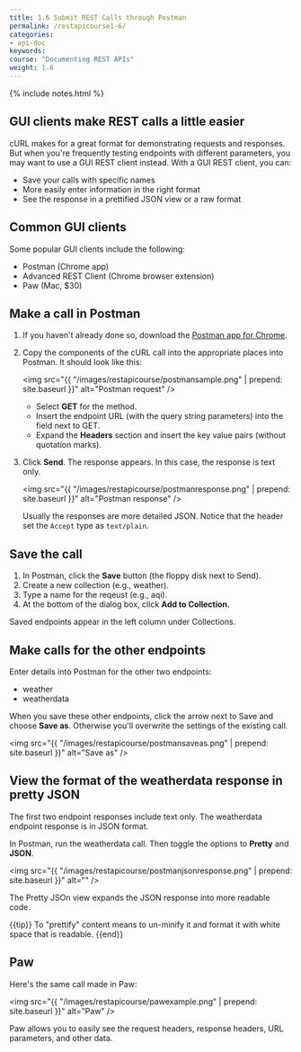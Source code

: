 ```yaml
---
title: 1.6 Submit REST Calls through Postman
permalink: /restapicourse1-6/
categories:
- api-doc
keywords: 
course: "Documenting REST APIs"
weight: 1.6
---
```

{% include notes.html %}

## GUI clients make REST calls a little easier

cURL makes for a great format for demonstrating requests and responses. But when you're frequently testing endpoints with different parameters, you may want to use a GUI REST client instead. With a GUI REST client, you can:

* Save your calls with specific names
* More easily enter information in the right format
* See the response in a prettified JSON view or a raw format

## Common GUI clients

Some popular GUI clients include the following:

* Postman (Chrome app)
* Advanced REST Client (Chrome browser extension)
* Paw (Mac, $30)

## Make a call in Postman

1. If you haven't already done so, download the [Postman app for Chrome](https://chrome.google.com/webstore/detail/postman/fhbjgbiflinjbdggehcddcbncdddomop?hl=en).
2. Copy the components of the cURL call into the appropriate places into Postman. It should look like this:
	
	<img src="{{ "/images/restapicourse/postmansample.png" | prepend: site.baseurl }}" alt="Postman request" />
	
	<ul>
	<li>Select <b>GET</b> for the method.</li>
	<li>Insert the endpoint URL (with the query string parameters) into the field next to GET.</li>
	<li>Expand the <b>Headers</b> section and insert the key value pairs (without quotation marks).</li>
	</ul>

5. Click **Send**.
	The response appears. In this case, the response is text only. 
	
	<img src="{{ "/images/restapicourse/postmanresponse.png" | prepend: site.baseurl }}" alt="Postman response" />
	
	Usually the responses are more detailed JSON. Notice that the header set the `Accept` type as `text/plain`. 
	
## Save the call
1. In Postman, click the **Save** button (the floppy disk next to Send). 
2. Create a new collection (e.g., weather). 
3. Type a name for the reqeust (e.g., aqi).
4. At the bottom of the dialog box, click **Add to Collection.**

Saved endpoints appear in the left column under Collections.

## Make calls for the other endpoints

Enter details into Postman for the other two endpoints:

* weather
* weatherdata

When you save these other endpoints, click the arrow next to Save and choose **Save as**. Otherwise you'll overwrite the settings of the existing call.

<img src="{{ "/images/restapicourse/postmansaveas.png" | prepend: site.baseurl }}" alt="Save as" />

## View the format of the weatherdata response in pretty JSON

The first two endpoint responses include text only. The weatherdata endpoint response is in JSON format. 

In Postman, run the weatherdata call. Then toggle the options to **Pretty** and **JSON**.

<img src="{{ "/images/restapicourse/postmanjsonresponse.png" | prepend: site.baseurl }}" alt="" />

The Pretty JSOn view expands the JSON response into more readable code. 

{{tip}} To "prettify" content means to un-minify it and format it with white space that is readable. {{end}}

## Paw

Here's the same call made in Paw:

<img src="{{ "/images/restapicourse/pawexample.png" | prepend: site.baseurl }}" alt="Paw" />

Paw allows you to easily see the request headers, response headers, URL parameters, and other data.
 



